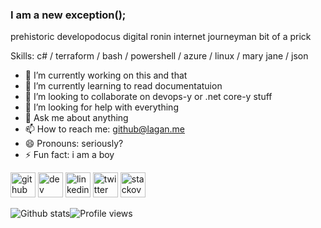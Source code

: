 ### I am a new exception();

prehistoric developodocus
digital ronin
internet journeyman
bit of a prick

Skills: c# / terraform / bash / powershell / azure / linux / mary jane / json

- 🔭 I’m currently working on this and that 
- 🌱 I’m currently learning to read documentatuion 
- 👯 I’m looking to collaborate on devops-y or .net core-y stuff 
- 🤔 I’m looking for help with everything 
- 💬 Ask me about anything 
- 📫 How to reach me: github@lagan.me 
- 😄 Pronouns: seriously?  
- ⚡ Fun fact: i am a boy 

[<img src='https://cdn.jsdelivr.net/npm/simple-icons@3.0.1/icons/github.svg' alt='github' height='40'>](https://github.com/klagan)  [<img src='https://cdn.jsdelivr.net/npm/simple-icons@3.0.1/icons/dev-dot-to.svg' alt='dev' height='40'>](https://dev.to/klagan)  [<img src='https://cdn.jsdelivr.net/npm/simple-icons@3.0.1/icons/linkedin.svg' alt='linkedin' height='40'>](https://www.linkedin.com/in/k.lagan/)  [<img src='https://cdn.jsdelivr.net/npm/simple-icons@3.0.1/icons/twitter.svg' alt='twitter' height='40'>](https://twitter.com/kamlagan)  [<img src='https://cdn.jsdelivr.net/npm/simple-icons@3.0.1/icons/stackoverflow.svg' alt='stackoverflow' height='40'>](klagan)  

![Github stats](https://github-readme-stats.vercel.app/api?username=klagan&show_icons=true)![Profile views](https://gpvc.arturio.dev/klagan)  

<!--
**klagan/klagan** is a ✨ _special_ ✨ repository because its `README.md` (this file) appears on your GitHub profile.

Here are some ideas to get you started:

- 🔭 I’m currently working on ...
- 🌱 I’m currently learning ...
- 👯 I’m looking to collaborate on ...
- 🤔 I’m looking for help with ...
- 💬 Ask me about ...
- 📫 How to reach me: ...
- 😄 Pronouns: ...
- ⚡ Fun fact: ...
-->
